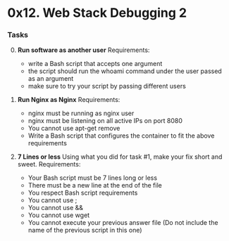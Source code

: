 # 0x12. Web Stack Debugging 2

### Tasks

0. **Run software as another user**
    Requirements:

    - write a Bash script that accepts one argument
    - the script should run the whoami command under the user passed as an argument
    - make sure to try your script by passing different users

1. **Run Nginx as Nginx**
    Requirements:

    - nginx must be running as nginx user
    - nginx must be listening on all active IPs on port 8080
    - You cannot use apt-get remove
    - Write a Bash script that configures the container to fit the above requirements
2. **7 Lines or less**
    Using what you did for task #1, make your fix short and sweet.
    Requirements:

    - Your Bash script must be 7 lines long or less
    - There must be a new line at the end of the file
    - You respect Bash script requirements
    - You cannot use ;
    - You cannot use &&
    - You cannot use wget
    - You cannot execute your previous answer file (Do not include the name of the previous script in this one)

